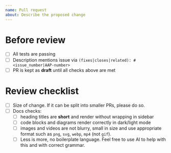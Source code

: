 ```yaml
---
name: Pull request
about: Describe the proposed change
---
```


<!--- Provide a general summary of your changes. Feel free to remove checklist
elements that do *not* apply for your PR. -->

# Before review

- [ ] All tests are passing
- [ ] Description mentions issue via
      `(fixes|closes|related): #<issue_number|AAP-number>`
- [ ] PR is kept as **draft** until all checks above are met

# Review checklist

- [ ] Size of change. If it can be split into smaller PRs, please do so.
- [ ] Docs checks:
  - [ ] heading titles are **short** and render without wrapping in sidebar
  - [ ] code blocks and diagrams render correctly in dark/light mode
  - [ ] images and videos are not blurry, small in size and use appropriate
        format such as `png`, `svg`, `webp`, `mp4` (not `gif`).
  - [ ] Less is more, no boilerplate language. Feel free to use AI to help with
        this and with correct grammar.
